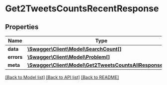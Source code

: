 # Get2TweetsCountsRecentResponse

## Properties
Name | Type | Description | Notes
------------ | ------------- | ------------- | -------------
**data** | [**\Swagger\Client\Model\SearchCount[]**](SearchCount.md) |  | [optional] 
**errors** | [**\Swagger\Client\Model\Problem[]**](Problem.md) |  | [optional] 
**meta** | [**\Swagger\Client\Model\Get2TweetsCountsAllResponseMeta**](Get2TweetsCountsAllResponseMeta.md) |  | [optional] 

[[Back to Model list]](../../README.md#documentation-for-models) [[Back to API list]](../../README.md#documentation-for-api-endpoints) [[Back to README]](../../README.md)

